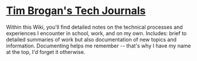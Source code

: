 # [Tim Brogan's Tech Journals](https://github.com/tbrogan25/brogan-tech-journal/wiki)
Within this Wiki, you'll find detailed notes on the technical processes and experiences I encounter in school, work, and on my own. Includes: brief to detailed summaries of work but also documentation of new topics and information. Documenting helps me remember -- that's why I have my name at the top, I'd forget it otherwise.

